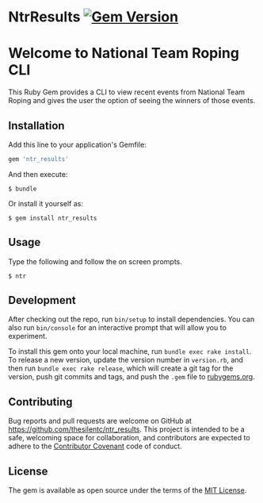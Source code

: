 # NtrResults [![Gem Version](https://badge.fury.io/rb/ntr_results.svg)](https://badge.fury.io/rb/ntr_results)

# Welcome to  National Team Roping CLI  

This Ruby Gem provides a CLI to view recent events from National Team Roping and gives the user the option of seeing the winners of those events.


## Installation

Add this line to your application's Gemfile:

```ruby
gem 'ntr_results'
```

And then execute:

    $ bundle

Or install it yourself as:

    $ gem install ntr_results

## Usage

Type the following and follow the on screen prompts.

    $ ntr

## Development

After checking out the repo, run `bin/setup` to install dependencies. You can also run `bin/console` for an interactive prompt that will allow you to experiment.

To install this gem onto your local machine, run `bundle exec rake install`. To release a new version, update the version number in `version.rb`, and then run `bundle exec rake release`, which will create a git tag for the version, push git commits and tags, and push the `.gem` file to [rubygems.org](https://rubygems.org).

## Contributing

Bug reports and pull requests are welcome on GitHub at https://github.com/thesilentc/ntr_results. This project is intended to be a safe, welcoming space for collaboration, and contributors are expected to adhere to the [Contributor Covenant](http://contributor-covenant.org) code of conduct.


## License

The gem is available as open source under the terms of the [MIT License](http://opensource.org/licenses/MIT).
